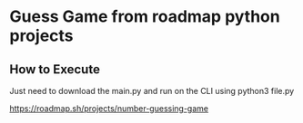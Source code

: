 # Guess Game from roadmap python projects

## How to Execute

<p>Just need to download the main.py and run on the CLI using python3 file.py</p>

https://roadmap.sh/projects/number-guessing-game
